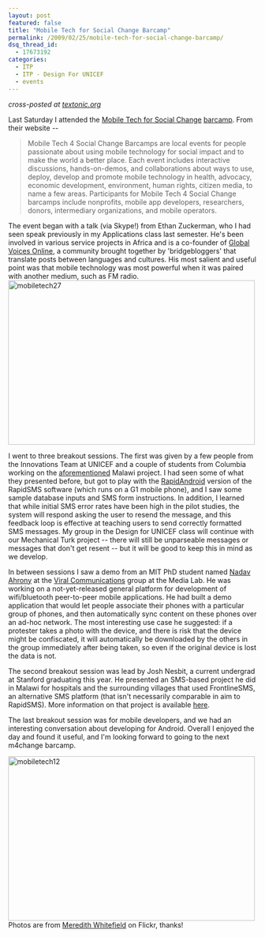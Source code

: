 ```yaml
---
layout: post
featured: false
title: "Mobile Tech for Social Change Barcamp"
permalink: /2009/02/25/mobile-tech-for-social-change-barcamp/
dsq_thread_id:
  - 17673192
categories:  
  - ITP
  - ITP - Design For UNICEF
  - events
---
```

*cross-posted at [textonic.org][1]*

Last Saturday I attended the [Mobile Tech for Social Change][2] [barcamp][3]. From their website -- 

> Mobile Tech 4 Social Change Barcamps are local events for people passionate about using mobile technology for social impact and to make the world a better place. Each event includes interactive discussions, hands-on-demos, and collaborations about ways to use, deploy, develop and promote mobile technology in health, advocacy, economic development, environment, human rights, citizen media, to name a few areas. Participants for Mobile Tech 4 Social Change barcamps include nonprofits, mobile app developers, researchers, donors, intermediary organizations, and mobile operators. 

The event began with a talk (via Skype!) from Ethan Zuckerman, who I had seen speak previously in my Applications class last semester. He's been involved in various service projects in Africa and is a co-founder of [Global Voices Online][4], a community brought together by 'bridgebloggers' that translate posts between languages and cultures. His most salient and useful point was that mobile technology was most powerful when it was paired with another medium, such as FM radio.  
[<img src="http://farm4.static.flickr.com/3555/3301247476_3330b4b8d6.jpg" width="500" height="333" alt="mobiletech27" />][5]

I went to three breakout sessions. The first was given by a few people from the Innovations Team at UNICEF and a couple of students from Columbia working on the [aforementioned][6] Malawi project. I had seen some of what they presented before, but got to play with the [RapidAndroid][7] version of the RapidSMS software (which runs on a G1 mobile phone), and I saw some sample database inputs and SMS form instructions. In addition, I learned that while initial SMS error rates have been high in the pilot studies, the system will respond asking the user to resend the message, and this feedback loop is effective at teaching users to send correctly formatted SMS messages. My group in the Design for UNICEF class will continue with our Mechanical Turk project -- there will still be unparseable messages or messages that don't get resent -- but it will be good to keep this in mind as we develop.

In between sessions I saw a demo from an MIT PhD student named [Nadav Ahrony][8] at the [Viral Communications][9] group at the Media Lab. He was working on a not-yet-released general platform for development of wifi/bluetooth peer-to-peer mobile applications. He had built a demo application that would let people associate their phones with a particular group of phones, and then automatically sync content on these phones over an ad-hoc network. The most interesting use case he suggested: if a protester takes a photo with the device, and there is risk that the device might be confiscated, it will automatically be downloaded by the others in the group immediately after being taken, so even if the original device is lost the data is not.

The second breakout session was lead by Josh Nesbit, a current undergrad at Stanford graduating this year. He presented an SMS-based project he did in Malawi for hospitals and the surrounding villages that used FrontlineSMS, an alternative SMS platform (that isn't necessarily comparable in aim to RapidSMS). More information on that project is available [here][10].

The last breakout session was for mobile developers, and we had an interesting conversation about developing for Android. Overall I enjoyed the day and found it useful, and I'm looking forward to going to the next m4change barcamp.

[<img src="http://farm4.static.flickr.com/3554/3301245652_665eee92e6.jpg" width="500" height="333" alt="mobiletech12" />][11]  
Photos are from [Meredith Whitefield][12] on Flickr, thanks!

 [1]: http://textonic.org/2009/02/25/mobile-tech-for-social-change-barcamp/
 [2]: http://barcamp.org/MobileTechForSocialChangeNewYork
 [3]: http://en.wikipedia.org/wiki/Barcamp
 [4]: http://globalvoicesonline.org/
 [5]: http://www.flickr.com/photos/mwhitefield/3301247476/ "mobiletech27 by Meredith Whitefield, on Flickr"
 [6]: /2009/02/20/design-for-unicef-rapidsms-and-mechanical-turk/
 [7]: http://mobileactive.org/rapid-android-turning-android-phone-data-collection-and-supply-management-server
 [8]: http://web.media.mit.edu/~nadav/
 [9]: http://viral.media.mit.edu/
 [10]: http://jopsa.org/
 [11]: http://www.flickr.com/photos/mwhitefield/3301245652/ "mobiletech12 by Meredith Whitefield, on Flickr"
 [12]: http://flickr.com/photos/mwhitefield/
